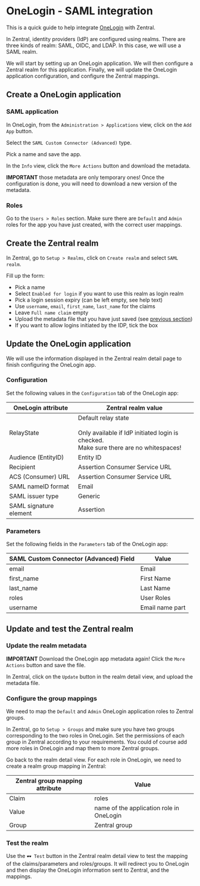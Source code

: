 # OneLogin - SAML integration

This is a quick guide to help integrate [OneLogin](https://www.onelogin.com/) with Zentral.

In Zentral, identity providers (IdP) are configured using realms. There are three kinds of realm: SAML, OIDC, and LDAP. In this case, we will use a SAML realm.

We will start by setting up an OneLogin application. We will then configure a Zentral realm for this application. Finally, we will update the OneLogin application configuration, and configure the Zentral mappings.

## Create a OneLogin application


### SAML application

In OneLogin, from the `Administration > Applications` view, click on the `Add App` button.

Select the `SAML Custom Connector (Advanced)` type.

Pick a name and save the app.

In the `Info` view, click the `More Actions` button and download the metadata.

**IMPORTANT** those metadata are only temporary ones! Once the configuration is done, you will need to download a new version of the metadata.

### Roles

Go to the `Users > Roles` section. Make sure there are `Default` and `Admin` roles for the app you have just created, with the correct user mappings.

## Create the Zentral realm

In Zentral, go to `Setup > Realms`, click on `Create realm` and select `SAML realm`.

Fill up the form:

 - Pick a name
 - Select `Enabled for login` if you want to use this realm as login realm
 - Pick a login session expiry (can be left empty, see help text)
 - Use `username`, `email`, `first_name`, `last_name` for the claims
 - Leave `Full name claim` empty
 - Upload the metadata file that you have just saved (see [previous section](#create-a-onelogin-application))
 - If you want to allow logins initiated by the IDP, tick the box

## Update the OneLogin application

We will use the information displayed in the Zentral realm detail page to finish configuring the OneLogin app.

### Configuration

Set the following values in the `Configuration` tab of the OneLogin app:

|OneLogin attribute|Zentral realm value|
|---|---|
|RelayState|Default relay state<br><br>Only available if IdP initiated login is checked.<br>Make sure there are no whitespaces!|
|Audience (EntityID)|Entity ID|
|Recipient|Assertion Consumer Service URL|
|ACS (Consumer) URL|Assertion Consumer Service URL|
|SAML nameID format|Email|
|SAML issuer type|Generic|
|SAML signature element|Assertion|

### Parameters

Set the following fields in the `Parameters` tab of the OneLogin app:

|SAML Custom Connector (Advanced) Field|Value|
|---|---|
|email|Email|
|first\_name|First Name|
|last\_name|Last Name|
|roles|User Roles|
|username|Email name part|

## Update and test the Zentral realm

### Update the realm metadata

**IMPORTANT** Download the OneLogin app metadata again! Click the `More Actions` button and save the file.

In Zentral, click on the `Update` button in the realm detail view, and upload the metadata file.

### Configure the group mappings

We need to map the `Default` and `Admin` OneLogin application roles to Zentral groups.

In Zentral, go to `Setup > Groups` and make sure you have two groups corresponding to the two roles in OneLogin. Set the permissions of each group in Zentral according to your requirements. You could of course add more roles in OneLogin and map them to more Zentral groups.

Go back to the realm detail view. For each role in OneLogin, we need to create a realm group mapping in Zentral:

|Zentral group mapping attribute|Value|
|---|---|
|Claim|roles|
|Value|name of the application role in OneLogin|
|Group|Zentral group|

### Test the realm

Use the `🕶️ Test` button in the Zentral realm detail view to test the mapping of the claims/parameters and roles/groups. It will redirect you to OneLogin and then display the OneLogin information sent to Zentral, and the mappings.

